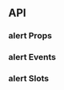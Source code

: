 ## API

### alert Props

<field-table :data="alertProps"/>

### alert Events

<field-table :data="alertEvents" type="emits" />

### alert Slots

<field-table :data="alertSlots"  type="slots"/>

<script setup>
import { ref } from 'vue';

const alertProps = ref([
  {
    name: 'type',
    desc: '警告提示的类型。',
    type: 'info | success | warning | error | normal',
    value: '\'info\'',
  },
  {
    name: 'show-icon',
    desc: '是否展示图标',
    type: 'boolean',
    value: '`true`',
  },
  {
    name: 'closable',
    desc: '是否展示关闭按钮',
    type: 'boolean',
    value: '`false`',
  },
  {
    name: 'title',
    desc: '警告提示的标题',
    type: 'string',
    value: '-',
  },
  {
    name: 'banner',
    desc: '是否作为顶部公告使用（去除边框和圆角）',
    type: 'boolean',
    value: '`false`',
  },
  {
    name: 'center',
    desc: '内容是否居中显示',
    type: 'boolean',
    value: '`false`',
  },
]);

const alertEvents = ref([
  {
    name: 'close',
    desc: '点击关闭按钮时触发',
    type: '(ev: MouseEvent) => void',
    value: '-',
  },
  {
    name: 'after-close',
    desc: '关闭动画结束后触发',
    type: '() => void',
    value: '-',
  },
]);

const alertSlots = ref([
  {
    name: 'icon',
    desc: '图标',
    type: '-',
    value: '-',
  },
  {
    name: 'title',
    desc: '标题',
    type: '-',
    value: '-',
  },
  {
    name: 'action',
    desc: '操作项',
    type: '-',
    value: '-',
  },
  {
    name: 'close-element',
    desc: '关闭元素',
    type: '-',
    value: '-',
  },
]);
</script>
